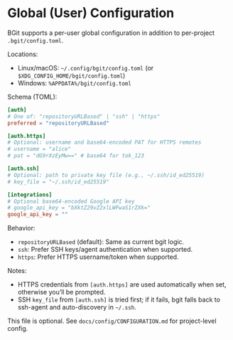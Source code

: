 # Global (User) Configuration

BGit supports a per-user global configuration in addition to per-project `.bgit/config.toml`.

Locations:

- Linux/macOS: `~/.config/bgit/config.toml` (or `$XDG_CONFIG_HOME/bgit/config.toml`)
- Windows: `%APPDATA%/bgit/config.toml`

Schema (TOML):

```toml
[auth]
# One of: "repositoryURLBased" | "ssh" | "https"
preferred = "repositoryURLBased"

[auth.https]
# Optional: username and base64-encoded PAT for HTTPS remotes
# username = "alice"
# pat = "dG9rXzEyMw==" # base64 for tok_123

[auth.ssh]
# Optional: path to private key file (e.g., ~/.ssh/id_ed25519)
# key_file = "~/.ssh/id_ed25519"

[integrations]
# Optional base64-encoded Google API key
# google_api_key = "bXktZ29vZ2xlLWFwaS1rZXk="
google_api_key = ""
```

Behavior:

- `repositoryURLBased` (default): Same as current bgit logic.
- `ssh`: Prefer SSH keys/agent authentication when supported.
- `https`: Prefer HTTPS username/token when supported.

Notes:

- HTTPS credentials from `[auth.https]` are used automatically when set, otherwise you’ll be prompted.
- SSH `key_file` from `[auth.ssh]` is tried first; if it fails, bgit falls back to ssh-agent and auto-discovery in `~/.ssh`.

This file is optional. See `docs/config/CONFIGURATION.md` for project-level config.
